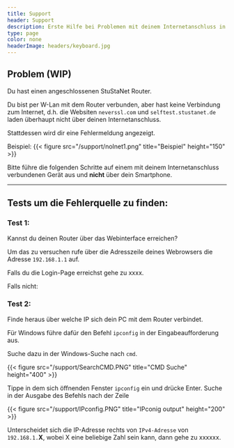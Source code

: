 ```yaml
---
title: Support
header: Support
description: Erste Hilfe bei Problemen mit deinem Internetanschluss in der StuSta
type: page
color: none
headerImage: headers/keyboard.jpg
---
```


## Problem (WIP)
Du hast einen angeschlossenen StuStaNet Router.

Du bist per W-Lan mit dem Router verbunden, aber hast keine Verbindung zum Internet, d.h. die Websiten `neverssl.com` und `selftest.stustanet.de` laden überhaupt nicht über deinen Internetanschluss.

Stattdessen wird dir eine Fehlermeldung angezeigt.

Beispiel:
{{< figure src="/support/noInet1.png" title="Beispiel" height="150" >}}

Bitte führe die folgenden Schritte auf einem mit deinem Internetanschluss verbundenen Gerät aus und **nicht** über dein Smartphone.
***
## Tests um die Fehlerquelle zu finden:
### Test 1:
Kannst du deinen Router über das Webinterface erreichen?

Um das zu versuchen rufe über die Adresszeile deines Webrowsers die Adresse `192.168.1.1` auf.

Falls du die Login-Page erreichst gehe zu xxxx.

Falls nicht:

### Test 2:
Finde heraus über welche IP sich dein PC mit dem Router verbindet.

Für Windows führe dafür den Befehl `ipconfig` in der Eingabeaufforderung aus.

Suche dazu in der Windows-Suche nach `cmd`.

{{< figure src="/support/SearchCMD.PNG" title="CMD Suche" height="400" >}}

Tippe in dem sich öffnenden Fenster `ipconfig` ein und drücke Enter. Suche in der Ausgabe des Befehls nach der Zeile 

{{< figure src="/support/IPconfig.PNG" title="IPconig output" height="200" >}}

Unterscheidet sich die IP-Adresse rechts von `IPv4-Adresse` von `192.168.1.`**X**, wobei X eine beliebige Zahl sein kann, dann gehe zu xxxxxx.
